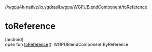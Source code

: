 //[wgpu4k-native](../../../index.md)/[io.ygdrasil.wgpu](../index.md)/[WGPUBlendComponent](index.md)/[toReference](to-reference.md)

# toReference

[android]\
open fun [toReference](to-reference.md)(): WGPUBlendComponent.ByReference